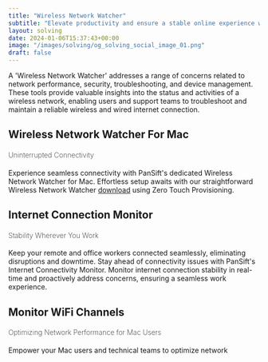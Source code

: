 ```yaml
---
title: "Wireless Network Watcher"
subtitle: "Elevate productivity and ensure a stable online experience with PanSift's advanced tools for wireless network monitoring on Apple Macs."
layout: solving
date: 2024-01-06T15:37:43+00:00
image: "/images/solving/og_solving_social_image_01.png"
draft: false
---
```

<style>
h4 {
font-weight: 200;
}
</style>

A 'Wireless Network Watcher' addresses a range of concerns related to network performance, security, troubleshooting, and device management. These tools provide valuable insights into the status and activities of a wireless network, enabling users and support teams to troubleshoot and maintain a reliable wireless and wired internet connection.

## Wireless Network Watcher For Mac
#### Uninterrupted Connectivity

Experience seamless connectivity with PanSift's dedicated Wireless Network Watcher for Mac. Effortless setup awaits with our straightforward Wireless Network Watcher [download](/dl/latest_pkg/) using Zero Touch Provisioning. 

## Internet Connection Monitor
#### Stability Wherever You Work

Keep your remote and office workers connected seamlessly, eliminating disruptions and downtime. Stay ahead of connectivity issues with PanSift's Internet Connectivity Monitor. Monitor internet connection stability in real-time and proactively address concerns, ensuring a seamless work experience.

## Monitor WiFi Channels
#### Optimizing Network Performance for Mac Users

Empower your Mac users and technical teams to optimize network performance effortlessly. With PanSift, monitoring WiFi channels ensures fast and reliable internet, no matter where your remote or office workers are located.

## WiFi Network Monitor
#### Comprehensive Insights for Your Network

Gain a comprehensive view of your network with PanSift's WiFi Network Monitor. Provide your remote and office workers with the tools they need to understand, monitor, and optimize their WiFi connections effectively.

## Wireless Monitor for MacBook
#### Tailored Solutions for Apple Enthusiasts and Professional Teams Alike

PanSift understands the unique needs of MacBook users and is built for Intel and Apple silicon. With 6GHz awareness and the ability to suggest clean airspace, you can keep track of what's really going on in the air.

## Internet Connection Uptime Monitor
#### Observe Reliability for Every Remote User

Ensure dependable connectivity with Pansift's Internet Connection Uptime Monitor. Your remote and office workers can rely on a stable online experience, boosting productivity and minimizing frustration by following the data. See when there are IPv4 or IPv6 reachability issues. Also, configure your own test hosts for full DNS, web, and traceroute testing.

## Employer WiFi Monitoring
#### Observability and Productivity in One Package

For businesses, Pansift offers Employer WiFi Monitoring tools. Safeguard your network and enhance productivity by monitoring and optimizing WiFi connections, providing a secure environment for your remote and office workers. Keep an eye on and report on the quality of employer or home supplied network connectivity. 

## Automatic Troubleshooting and Insights
#### Surfaces Issues _Automagically_

With full fidelity time series data (at up to 30s granular intervals), PanSift detects when there are problems and suboptimal performance while highlighting it on the dashboard (and via scheduled or adhoc reports). No more searching around or hunting for performance issues!

## Wireless Network Watcher Download
#### Simplified Setup for Mac Users

PanSift ensures that optimizing your network is just a click away for your Mac users, whether they work remotely or in the office. [Download](/dl/latest_pkg/) now to ensure your Mac users stay connected without interruptions. Deploy manually or with your favourite MDM (Mobile Device Management) solution such as Kandji or Jamf.
